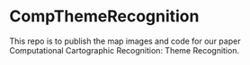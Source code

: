 # CompThemeRecognition
This repo is to publish the map images and code for our paper Computational Cartographic Recognition: Theme Recognition.
